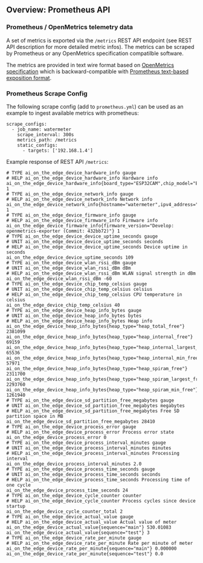 ## Overview: Prometheus API
### Prometheus / OpenMetrics telemetry data

A set of metrics is exported via the `/metrics` REST API endpoint (see REST API description for more detailed metric infos). 
The metrics can be scraped by Prometheus or any OpenMetrics specification compatilble software.<br>

The metrics are provided in text wire format based on [OpenMetrics specification](https://github.com/OpenObservability/OpenMetrics/blob/main/specification/OpenMetrics.md) 
which is backward-compatible with [Prometheus text-based exposition format](https://github.com/prometheus/docs/blob/main/content/docs/instrumenting/exposition_formats.md).

### Prometheus Scrape Config

The following scrape config (add to `prometheus.yml`) can be used as an example to ingest available metrics with prometheus:
```
scrape_configs:
  - job_name: watermeter
    scrape_interval: 300s
    metrics_path: /metrics
    static_configs:
      - targets: ['192.168.1.4']
```

Example response of REST API `/metrics`:
```
# TYPE ai_on_the_edge_device_hardware_info gauge
# HELP ai_on_the_edge_device_hardware_info Hardware info
ai_on_the_edge_device_hardware_info{board_type="ESP32CAM",chip_model="ESP32",chip_cores="2",chip_revision="1.0",chip_frequency="160",camera_type="OV2640",camera_frequency="20",sdcard_capacity="29580",sdcard_partition_size="29560"} 1
# TYPE ai_on_the_edge_device_network_info gauge
# HELP ai_on_the_edge_device_network_info Network info
ai_on_the_edge_device_network_info{hostname="watermeter",ipv4_address="192.168.2.68",mac_address="40:22:D8:03:5F:AC"} 1
# TYPE ai_on_the_edge_device_firmware_info gauge
# HELP ai_on_the_edge_device_firmware_info Firmware info
ai_on_the_edge_device_firmware_info{firmware_version="Develop: openmetrics-exporter (Commit: 432bb72)"} 1
# TYPE ai_on_the_edge_device_device_uptime_seconds gauge
# UNIT ai_on_the_edge_device_device_uptime_seconds seconds
# HELP ai_on_the_edge_device_device_uptime_seconds Device uptime in seconds
ai_on_the_edge_device_device_uptime_seconds 109
# TYPE ai_on_the_edge_device_wlan_rssi_dBm gauge
# UNIT ai_on_the_edge_device_wlan_rssi_dBm dBm
# HELP ai_on_the_edge_device_wlan_rssi_dBm WLAN signal strength in dBm
ai_on_the_edge_device_wlan_rssi_dBm -60
# TYPE ai_on_the_edge_device_chip_temp_celsius gauge
# UNIT ai_on_the_edge_device_chip_temp_celsius celsius
# HELP ai_on_the_edge_device_chip_temp_celsius CPU temperature in celsius
ai_on_the_edge_device_chip_temp_celsius 40
# TYPE ai_on_the_edge_device_heap_info_bytes gauge
# UNIT ai_on_the_edge_device_heap_info_bytes bytes
# HELP ai_on_the_edge_device_heap_info_bytes Heap info
ai_on_the_edge_device_heap_info_bytes{heap_type="heap_total_free"} 2381099
ai_on_the_edge_device_heap_info_bytes{heap_type="heap_internal_free"} 69159
ai_on_the_edge_device_heap_info_bytes{heap_type="heap_internal_largest_free"} 65536
ai_on_the_edge_device_heap_info_bytes{heap_type="heap_internal_min_free"} 57971
ai_on_the_edge_device_heap_info_bytes{heap_type="heap_spiram_free"} 2311700
ai_on_the_edge_device_heap_info_bytes{heap_type="heap_spiram_largest_free"} 2293760
ai_on_the_edge_device_heap_info_bytes{heap_type="heap_spiram_min_free"} 1261940
# TYPE ai_on_the_edge_device_sd_partition_free_megabytes gauge
# UNIT ai_on_the_edge_device_sd_partition_free_megabytes megabytes
# HELP ai_on_the_edge_device_sd_partition_free_megabytes Free SD partition space in MB
ai_on_the_edge_device_sd_partition_free_megabytes 28410
# TYPE ai_on_the_edge_device_process_error gauge
# HELP ai_on_the_edge_device_process_error Process error state
ai_on_the_edge_device_process_error 0
# TYPE ai_on_the_edge_device_process_interval_minutes gauge
# UNIT ai_on_the_edge_device_process_interval_minutes minutes
# HELP ai_on_the_edge_device_process_interval_minutes Processing interval
ai_on_the_edge_device_process_interval_minutes 2.0
# TYPE ai_on_the_edge_device_process_time_seconds gauge
# UNIT ai_on_the_edge_device_process_time_seconds seconds
# HELP ai_on_the_edge_device_process_time_seconds Processing time of one cycle
ai_on_the_edge_device_process_time_seconds 24
# TYPE ai_on_the_edge_device_cycle_counter counter
# HELP ai_on_the_edge_device_cycle_counter Process cycles since device startup
ai_on_the_edge_device_cycle_counter_total 2
# TYPE ai_on_the_edge_device_actual_value gauge
# HELP ai_on_the_edge_device_actual_value Actual value of meter
ai_on_the_edge_device_actual_value{sequence="main"} 530.01083
ai_on_the_edge_device_actual_value{sequence="test"} 3
# TYPE ai_on_the_edge_device_rate_per_minute gauge
# HELP ai_on_the_edge_device_rate_per_minute Rate per minute of meter
ai_on_the_edge_device_rate_per_minute{sequence="main"} 0.000000
ai_on_the_edge_device_rate_per_minute{sequence="test"} 0.0
```
